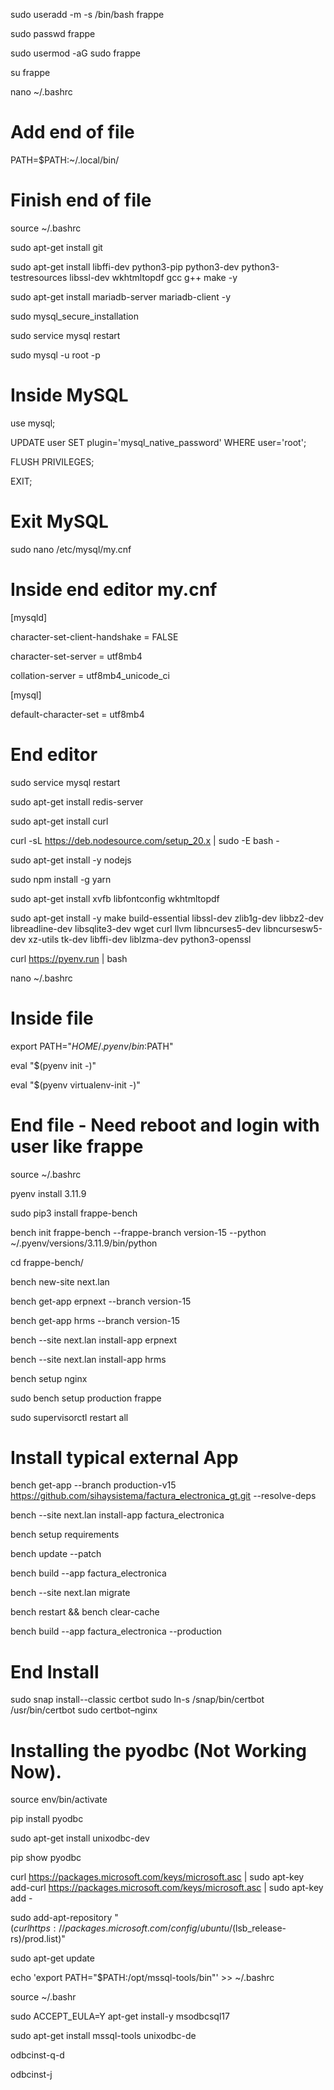 sudo useradd -m -s /bin/bash frappe

sudo passwd frappe

sudo usermod -aG sudo frappe

su frappe

nano ~/.bashrc

# Add end of file

PATH=$PATH:~/.local/bin/

# Finish end of file

source ~/.bashrc

sudo apt-get install git

sudo apt-get install libffi-dev python3-pip python3-dev python3-testresources libssl-dev wkhtmltopdf gcc g++ make -y

sudo apt-get install mariadb-server mariadb-client -y

sudo mysql_secure_installation

sudo service mysql restart

sudo mysql -u root -p

# Inside MySQL

use mysql;

UPDATE user SET plugin='mysql_native_password' WHERE user='root';

FLUSH PRIVILEGES;

EXIT;

# Exit MySQL

sudo nano /etc/mysql/my.cnf

# Inside end editor my.cnf

[mysqld]

character-set-client-handshake = FALSE

character-set-server = utf8mb4

collation-server = utf8mb4_unicode_ci

[mysql]

default-character-set = utf8mb4

# End editor

sudo service mysql restart

sudo apt-get install redis-server

sudo apt-get install curl

curl -sL https://deb.nodesource.com/setup_20.x | sudo -E bash -

sudo apt-get install -y nodejs

sudo npm install -g yarn

sudo apt-get install xvfb libfontconfig wkhtmltopdf

sudo apt-get install -y make build-essential libssl-dev zlib1g-dev libbz2-dev libreadline-dev libsqlite3-dev wget curl llvm libncurses5-dev libncursesw5-dev xz-utils tk-dev libffi-dev liblzma-dev python3-openssl

curl https://pyenv.run | bash

nano ~/.bashrc

# Inside file

export PATH="$HOME/.pyenv/bin:$PATH"

eval "$(pyenv init -)"

eval "$(pyenv virtualenv-init -)"

# End file - Need reboot and login with user like frappe

source ~/.bashrc

pyenv install 3.11.9

sudo pip3 install frappe-bench

bench init frappe-bench --frappe-branch version-15 --python ~/.pyenv/versions/3.11.9/bin/python

cd frappe-bench/

bench new-site next.lan

bench get-app erpnext --branch version-15

bench get-app hrms --branch version-15

bench --site next.lan install-app erpnext

bench --site next.lan install-app hrms

bench setup nginx

sudo bench setup production frappe

sudo supervisorctl restart all

# Install typical external App

bench get-app --branch production-v15 https://github.com/sihaysistema/factura_electronica_gt.git --resolve-deps

bench --site next.lan install-app factura_electronica

bench setup requirements

bench update --patch

bench build --app factura_electronica

bench --site next.lan migrate

bench restart && bench clear-cache

bench build --app factura_electronica --production

# End Install



sudo snap install--classic certbot
sudo ln-s /snap/bin/certbot /usr/bin/certbot
sudo certbot–nginx


# Installing the pyodbc (Not Working Now).

source env/bin/activate

pip install pyodbc

sudo apt-get install unixodbc-dev

pip show pyodbc

curl https://packages.microsoft.com/keys/microsoft.asc | sudo apt-key add-curl https://packages.microsoft.com/keys/microsoft.asc | sudo apt-key add -

sudo add-apt-repository "$(curl https://packages.microsoft.com/config/ubuntu/$(lsb_release-rs)/prod.list)"

sudo apt-get update
 
echo 'export PATH="$PATH:/opt/mssql-tools/bin"' >> ~/.bashrc

source ~/.bashr

sudo ACCEPT_EULA=Y apt-get install-y msodbcsql17

sudo apt-get install mssql-tools unixodbc-de

odbcinst-q-d

odbcinst-j

